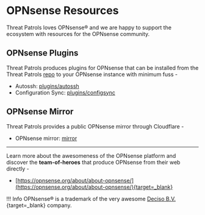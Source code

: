 # OPNsense Resources

Threat Patrols loves OPNsense&reg; and we are happy to support the ecosystem with resources for the OPNsense community.


## OPNsense Plugins
Threat Patrols produces plugins for OPNsense that can be installed from the Threat Patrols [repo](repo/index.md) to 
your OPNsense instance with minimum fuss - 

 - Autossh: [plugins/autossh](plugins/autossh/index.md)
 - Configuration Sync: [plugins/configsync](plugins/configsync/index.md)


## OPNsense Mirror
Threat Patrols provides a public OPNsense mirror through Cloudflare - 

 - OPNsense mirror: [mirror](mirror/index.md)


---

Learn more about the awesomeness of the OPNsense platform and discover the **team-of-heroes** that produce 
OPNsense from their web directly -

 - [https://opnsense.org/about/about-opnsense/](https://opnsense.org/about/about-opnsense/){target=_blank}


!!! Info
    OPNsense&reg; is a trademark of the very awesome [Deciso B.V.](https://www.deciso.com/opnsense-open-source-firewall-initiative){target=_blank} company.
